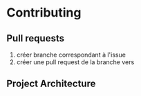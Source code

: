 # Contributing

## Pull requests

1. créer branche correspondant à l'issue
2. créer une pull request de la branche vers 

## Project Architecture
